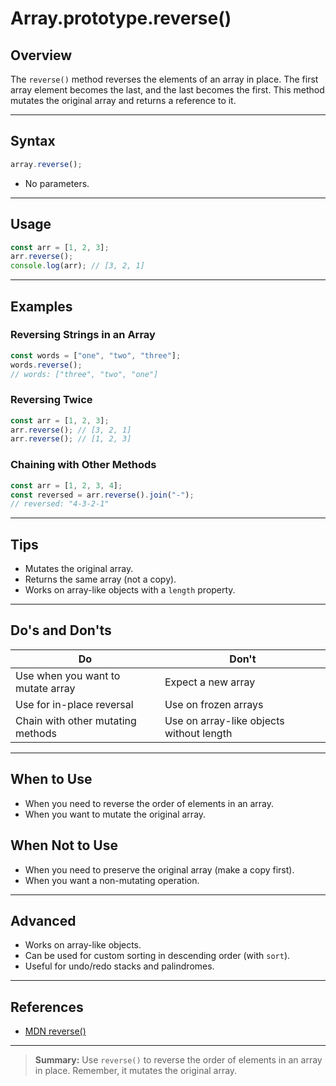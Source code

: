# Array.prototype.reverse()

## Overview

The `reverse()` method reverses the elements of an array in place. The first array element becomes the last, and the last becomes the first. This method mutates the original array and returns a reference to it.

---

## Syntax

```js
array.reverse();
```

- No parameters.

---

## Usage

```js
const arr = [1, 2, 3];
arr.reverse();
console.log(arr); // [3, 2, 1]
```

---

## Examples

### Reversing Strings in an Array

```js
const words = ["one", "two", "three"];
words.reverse();
// words: ["three", "two", "one"]
```

### Reversing Twice

```js
const arr = [1, 2, 3];
arr.reverse(); // [3, 2, 1]
arr.reverse(); // [1, 2, 3]
```

### Chaining with Other Methods

```js
const arr = [1, 2, 3, 4];
const reversed = arr.reverse().join("-");
// reversed: "4-3-2-1"
```

---

## Tips

- Mutates the original array.
- Returns the same array (not a copy).
- Works on array-like objects with a `length` property.

---

## Do's and Don'ts

| Do                                | Don't                                    |
| --------------------------------- | ---------------------------------------- |
| Use when you want to mutate array | Expect a new array                       |
| Use for in-place reversal         | Use on frozen arrays                     |
| Chain with other mutating methods | Use on array-like objects without length |

---

## When to Use

- When you need to reverse the order of elements in an array.
- When you want to mutate the original array.

## When Not to Use

- When you need to preserve the original array (make a copy first).
- When you want a non-mutating operation.

---

## Advanced

- Works on array-like objects.
- Can be used for custom sorting in descending order (with `sort`).
- Useful for undo/redo stacks and palindromes.

---

## References

- [MDN reverse()](https://developer.mozilla.org/en-US/docs/Web/JavaScript/Reference/Global_Objects/Array/reverse)

---

> **Summary:**
> Use `reverse()` to reverse the order of elements in an array in place. Remember, it mutates the original array.
